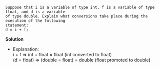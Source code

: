 ```
Suppose that i is a variable of type int, f is a variable of type float, and d is a variable
of type double. Explain what conversions take place during the execution of the following
statement: 
d = i + f;
```

**Solution**  
- Explanation:  
    i + f => int + float = float (int converted to float)  
    (d = float) => (double = float) = double (float promoted to double)  
